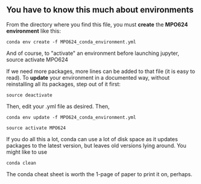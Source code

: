## You have to know this much about environments

From the directory where you find this file, you must **create** the **MPO624 environment** like this: 

`conda env create -f MPO624_conda_environment.yml`

And of course, to "activate" an environment before launching jupyter, 
source activate MPO624

If we need more packages, more lines can be added to that file (it is easy to read). To **update** your environment in a documented way, without reinstalling all its packages, step out of it first: 

`source deactivate`

Then, edit your .yml file as desired. Then, 

`conda env update -f MPO624_conda_environment.yml`

`source activate MPO624`


If you do all this a lot, conda can use a lot of disk space as it updates packages to the latest version, but leaves old versions lying around. You might like to use

`conda clean` 


The conda cheat sheet is worth the 1-page of paper to print it on, perhaps. 
